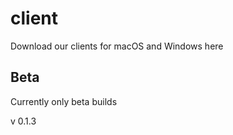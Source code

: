 # client
Download our clients for macOS and Windows here

## Beta
Currently only beta builds

v 0.1.3
